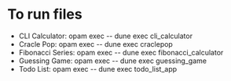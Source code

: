 # To run files

- CLI Calculator: opam exec -- dune exec cli_calculator
- Cracle Pop: opam exec -- dune exec craclepop
- Fibonacci Series: opam exec -- dune exec fibonacci_calculator
- Guessing Game: opam exec -- dune exec guessing_game
- Todo List: opam exec -- dune exec todo_list_app